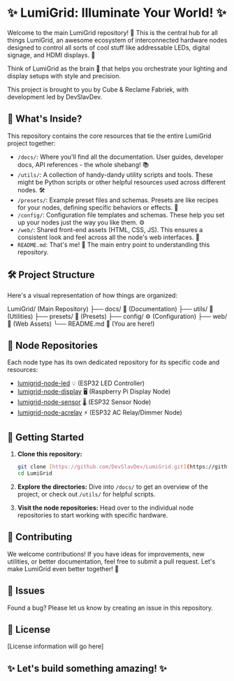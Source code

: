 # ✨ LumiGrid: Illuminate Your World! ✨

Welcome to the main LumiGrid repository! 🚀 This is the central hub for all things LumiGrid, an awesome ecosystem of interconnected hardware nodes designed to control all sorts of cool stuff like addressable LEDs, digital signage, and HDMI displays. 🌈

Think of LumiGrid as the brain 🧠 that helps you orchestrate your lighting and display setups with style and precision.

This project is brought to you by Cube & Reclame Fabriek, with development led by DevSlavDev.

## 📂 What's Inside?

This repository contains the core resources that tie the entire LumiGrid project together:

* `/docs/`:  Where you'll find all the documentation. User guides, developer docs, API references - the whole shebang! 📚
* `/utils/`:  A collection of handy-dandy utility scripts and tools. These might be Python scripts or other helpful resources used across different nodes. 🛠️
* `/presets/`:  Example preset files and schemas. Presets are like recipes for your nodes, defining specific behaviors or effects. 🎨
* `/config/`:  Configuration file templates and schemas. These help you set up your nodes just the way you like them. ⚙️
* `/web/`:  Shared front-end assets (HTML, CSS, JS). This ensures a consistent look and feel across all the node's web interfaces. 💅
* `README.md`:  That's me! 👋 The main entry point to understanding this repository.

## 🛠️ Project Structure

Here's a visual representation of how things are organized:

LumiGrid/ (Main Repository)
├── docs/        📜 (Documentation)
├── utils/       🔧 (Utilities)
├── presets/     🎨 (Presets)
├── config/      ⚙️ (Configuration)
├── web/         💅 (Web Assets)
└── README.md    📖 (You are here!)


## 🔗 Node Repositories

Each node type has its own dedicated repository for its specific code and resources:

* [lumigrid-node-led](https://github.com/DevSlavDev/lumigrid-node-led) 💡 (ESP32 LED Controller)
* [lumigrid-node-display](https://github.com/DevSlavDev/lumigrid-node-display) 🖥️ (Raspberry Pi Display Node)
* [lumigrid-node-sensor](https://github.com/DevSlavDev/lumigrid-node-sensor) 🌡️ (ESP32 Sensor Node)
* [lumigrid-node-acrelay](https://github.com/DevSlavDev/lumigrid-node-acrelay) ⚡ (ESP32 AC Relay/Dimmer Node)

## 🚀 Getting Started

1.  **Clone this repository:**

    ```bash
    git clone [https://github.com/DevSlavDev/LumiGrid.git](https://github.com/DevSlavDev/LumiGrid.git)
    cd LumiGrid
    ```

2.  **Explore the directories:** Dive into `/docs/` to get an overview of the project, or check out `/utils/` for helpful scripts.

3.  **Visit the node repositories:** Head over to the individual node repositories to start working with specific hardware.

## 🤝 Contributing

We welcome contributions! If you have ideas for improvements, new utilities, or better documentation, feel free to submit a pull request. Let's make LumiGrid even better together! 💪

## 🐛 Issues

Found a bug? Please let us know by creating an issue in this repository.

## 📜 License

\[License information will go here]

## ✨ Let's build something amazing! ✨
